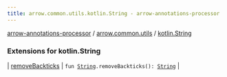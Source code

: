 ```yaml
---
title: arrow.common.utils.kotlin.String - arrow-annotations-processor
---
```


[arrow-annotations-processor](../../index.html) / [arrow.common.utils](../index.html) / [kotlin.String](./index.html)

### Extensions for kotlin.String

| [removeBackticks](remove-backticks.html) | `fun `[`String`](https://kotlinlang.org/api/latest/jvm/stdlib/kotlin/-string/index.html)`.removeBackticks(): `[`String`](https://kotlinlang.org/api/latest/jvm/stdlib/kotlin/-string/index.html) |


